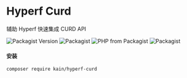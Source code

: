 # Hyperf Curd

辅助 Hyperf 快速集成 CURD API

![Packagist Version](https://img.shields.io/packagist/v/kain/hyperf-curd.svg?style=flat-square)
![Packagist](https://img.shields.io/packagist/dt/kain/hyperf-curd.svg?color=blue&style=flat-square)
![PHP from Packagist](https://img.shields.io/packagist/php-v/kain/hyperf-curd.svg?color=blue&style=flat-square)
![Packagist](https://img.shields.io/packagist/l/kain/hyperf-curd.svg?color=blue&style=flat-square)

#### 安装

```shell
composer require kain/hyperf-curd
```